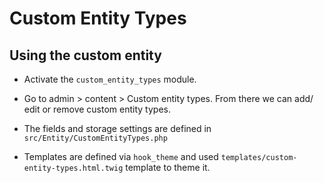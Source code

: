 # Custom Entity Types

## Using the custom entity

- Activate the `custom_entity_types` module.

- Go to admin > content > Custom entity types. From there we can 
add/ edit or remove custom entity types.

- The fields and storage settings are defined in 
`src/Entity/CustomEntityTypes.php`

- Templates are defined via `hook_theme` and 
used `templates/custom-entity-types.html.twig` template to theme it.
